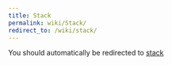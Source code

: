 ```yaml
---
title: Stack
permalink: wiki/Stack/
redirect_to: /wiki/stack/
---
```


You should automatically be redirected to [stack](/wiki/stack/)
